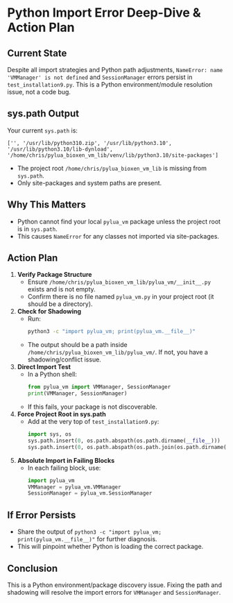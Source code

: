 # Python Import Error Deep-Dive & Action Plan

## Current State
Despite all import strategies and Python path adjustments, `NameError: name 'VMManager' is not defined` and `SessionManager` errors persist in `test_installation9.py`. This is a Python environment/module resolution issue, not a code bug.

## sys.path Output
Your current `sys.path` is:
```
['', '/usr/lib/python310.zip', '/usr/lib/python3.10', '/usr/lib/python3.10/lib-dynload', '/home/chris/pylua_bioxen_vm_lib/venv/lib/python3.10/site-packages']
```
- The project root `/home/chris/pylua_bioxen_vm_lib` is missing from `sys.path`.
- Only site-packages and system paths are present.

## Why This Matters
- Python cannot find your local `pylua_vm` package unless the project root is in `sys.path`.
- This causes `NameError` for any classes not imported via site-packages.

## Action Plan
1. **Verify Package Structure**
   - Ensure `/home/chris/pylua_bioxen_vm_lib/pylua_vm/__init__.py` exists and is not empty.
   - Confirm there is no file named `pylua_vm.py` in your project root (it should be a directory).
2. **Check for Shadowing**
   - Run:
     ```bash
     python3 -c "import pylua_vm; print(pylua_vm.__file__)"
     ```
   - The output should be a path inside `/home/chris/pylua_bioxen_vm_lib/pylua_vm/`. If not, you have a shadowing/conflict issue.
3. **Direct Import Test**
   - In a Python shell:
     ```python
     from pylua_vm import VMManager, SessionManager
     print(VMManager, SessionManager)
     ```
   - If this fails, your package is not discoverable.
4. **Force Project Root in sys.path**
   - Add at the very top of `test_installation9.py`:
     ```python
     import sys, os
     sys.path.insert(0, os.path.abspath(os.path.dirname(__file__)))
     sys.path.insert(0, os.path.abspath(os.path.join(os.path.dirname(__file__), '..')))
     ```
5. **Absolute Import in Failing Blocks**
   - In each failing block, use:
     ```python
     import pylua_vm
     VMManager = pylua_vm.VMManager
     SessionManager = pylua_vm.SessionManager
     ```

## If Error Persists
- Share the output of `python3 -c "import pylua_vm; print(pylua_vm.__file__)"` for further diagnosis.
- This will pinpoint whether Python is loading the correct package.

## Conclusion
This is a Python environment/package discovery issue. Fixing the path and shadowing will resolve the import errors for `VMManager` and `SessionManager`.
